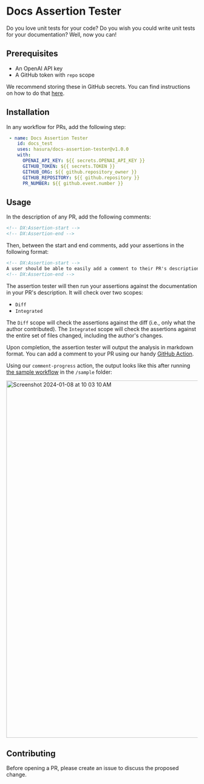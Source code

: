 # Docs Assertion Tester

Do you love unit tests for your code? Do you wish you could write unit tests for your documentation? Well, now you can!

<!-- TODO: Add gif -->

## Prerequisites

- An OpenAI API key
- A GitHub token with `repo` scope

We recommend storing these in GitHub secrets. You can find instructions on how to do that
[here](https://docs.github.com/en/actions/reference/encrypted-secrets#creating-encrypted-secrets-for-a-repository).

## Installation

In any workflow for PRs, add the following step:

```yaml
 - name: Docs Assertion Tester
    id: docs_test
    uses: hasura/docs-assertion-tester@v1.0.0
    with:
      OPENAI_API_KEY: ${{ secrets.OPENAI_API_KEY }}
      GITHUB_TOKEN: ${{ secrets.TOKEN }}
      GITHUB_ORG: ${{ github.repository_owner }}
      GITHUB_REPOSITORY: ${{ github.repository }}
      PR_NUMBER: ${{ github.event.number }}
```

## Usage

In the description of any PR, add the following comments:

```html
<!-- DX:Assertion-start -->
<!-- DX:Assertion-end -->
```

Then, between the start and end comments, add your assertions in the following format:

```html
<!-- DX:Assertion-start -->
A user should be able to easily add a comment to their PR's description.
<!-- DX:Assertion-end -->
```

The assertion tester will then run your assertions against the documentation in your PR's description. It will check
over two scopes:

- `Diff`
- `Integrated`

The `Diff` scope will check the assertions against the diff (i.e., only what the author contributed). The `Integrated`
scope will check the assertions against the entire set of files changed, including the author's changes.

Upon completion, the assertion tester will output the analysis in markdown format. You can add a comment to your PR
using our handy [GitHub Action](https://github.com/marketplace/actions/comment-progress).

Using our `comment-progress` action, the output looks like this after running
[the sample workflow](/sample/analyze-and-post.yaml) in the `/sample` folder:

<img width="939" alt="Screenshot 2024-01-08 at 10 03 10 AM" src="https://github.com/hasura/docs-assertion-tester/assets/24390149/38ab3115-93b5-4955-a4a1-2cad85a20090">


## Contributing

Before opening a PR, please create an issue to discuss the proposed change.
